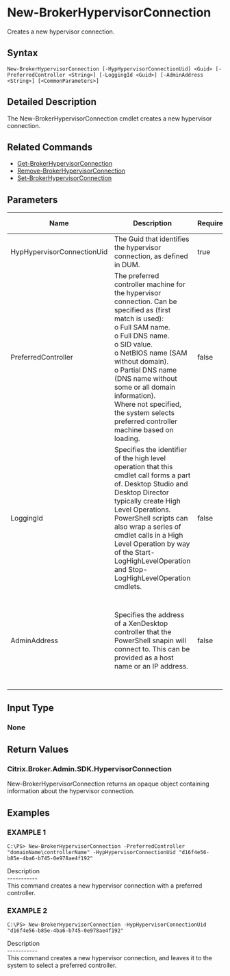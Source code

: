 ﻿# New-BrokerHypervisorConnection

   Creates a new hypervisor connection.

## Syntax
```
New-BrokerHypervisorConnection [-HypHypervisorConnectionUid] <Guid> [-PreferredController <String>] [-LoggingId <Guid>] [-AdminAddress <String>] [<CommonParameters>]
```

## Detailed Description
   The New-BrokerHypervisorConnection cmdlet creates a new hypervisor connection.

## Related Commands
  * [Get-BrokerHypervisorConnection](Get-BrokerHypervisorConnection/)
  * [Remove-BrokerHypervisorConnection](Remove-BrokerHypervisorConnection/)
  * [Set-BrokerHypervisorConnection](Set-BrokerHypervisorConnection/)
## Parameters

| Name   | Description | Required? | Pipeline Input | Default Value |
| --- | --- | --- | --- | --- |
| HypHypervisorConnectionUid | The Guid that identifies the hypervisor connection, as defined in DUM. | true | true (ByPropertyName) |  |
| PreferredController | The preferred controller machine for the hypervisor connection. Can be specified as (first match is used):<br>o Full SAM name.<br>o Full DNS name.<br>o SID value.<br>o NetBIOS name (SAM without domain).<br>o Partial DNS name (DNS name without some or all domain information).<br>Where not specified, the system selects preferred controller machine based on loading. | false | true (ByPropertyName) |  |
| LoggingId | Specifies the identifier of the high level operation that this cmdlet call forms a part of. Desktop Studio and Desktop Director typically create High Level Operations. PowerShell scripts can also wrap a series of cmdlet calls in a High Level Operation by way of the Start-LogHighLevelOperation and Stop-LogHighLevelOperation cmdlets. | false | false |  |
| AdminAddress | Specifies the address of a XenDesktop controller that the PowerShell snapin will connect to. This can be provided as a host name or an IP address. | false | false | Localhost. Once a value is provided by any cmdlet, this value will become the default. |

## Input Type
### None
   
## Return Values
### Citrix.Broker.Admin.SDK.HypervisorConnection
   New-BrokerHypervisorConnection returns an opaque object containing information about the hypervisor connection.
## Examples

### EXAMPLE 1
```
C:\PS> New-BrokerHypervisorConnection -PreferredController "domainName\controllerName" -HypHypervisorConnectionUid "d16f4e56-b85e-4ba6-b745-0e978ae4f192"
```
   Description<br>-----------<br>This command creates a new hypervisor connection with a preferred controller.
### EXAMPLE 2
```
C:\PS> New-BrokerHypervisorConnection -HypHypervisorConnectionUid "d16f4e56-b85e-4ba6-b745-0e978ae4f192"
```
   Description<br>-----------<br>This command creates a new hypervisor connection, and leaves it to the system to select a preferred controller.
